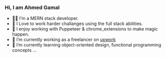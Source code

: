 ### Hi, I am Ahmed Gamal

- 👨‍💻 I’m a MERN stack developer.
- 🧠 I Love to work harder challanges using the full stack abilities.
- 🧵 I enjoy working with Puppeteer & chrome_extensions to make magic happen.
- 🔭 I’m currently working as a freelancer on [upwork](https://www.upwork.com/freelancers/~0198f475dd5c7e7d56)
- 🌱 I’m currently learning object-oriented design, functional programming concepts ...
